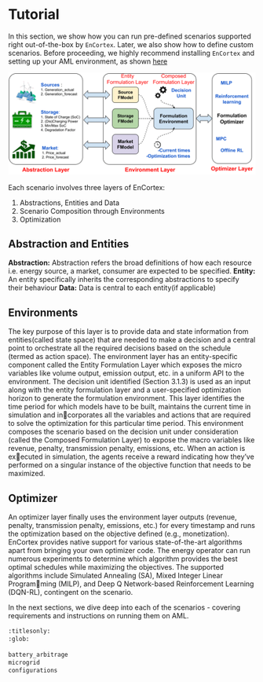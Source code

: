 # Tutorial

In this section, we show how you can run pre-defined scenarios supported right out-of-the-box by `EnCortex`. Later, we also show how to define custom scenarios. Before proceeding, we highly recommend installing `EnCortex` and setting up your AML environment, as shown [here](../introduction/setup.md)

![](../_static/encortex_architecture.png)

Each scenario involves three layers of EnCortex:

1. Abstractions, Entities and Data
2. Scenario Composition through Environments
3. Optimization


## Abstraction and Entities

**Abstraction:** Abstraction refers the broad definitions of how each resource i.e. energy source, a market, consumer are expected to be specified.
**Entity:** An entity specifically inherits the corresponding abstractions to specify their behaviour
**Data:** Data is central to each entity(if applicable)

## Environments

The key purpose of this layer is to provide data and state information from entities(called state space) that are needed to make a decision and a central point to orchestrate all the required decisions based on the schedule (termed as action space). The environment layer has an entity-specific component called the Entity Formulation Layer which exposes the micro variables like volume output, emission output, etc. in a uniform API to the environment. The decision unit identified (Section 3.1.3) is used as an input along with the entity formulation layer and a user-specified optimization horizon to generate the formulation environment. This layer identifies the time period for which models have to be built, maintains the current time in simulation and incorporates all the variables and actions that are required to solve the optimization for this particular time period. This environment composes the scenario based on the decision unit under consideration (called the Composed Formulation Layer) to expose the macro variables like revenue, penalty, transmission penalty, emissions, etc. When an action is executed in simulation, the agents receive a reward indicating how they’ve performed on a singular instance of the objective function that needs to be maximized.


## Optimizer

An optimizer layer finally uses the environment layer outputs (revenue, penalty, transmission penalty, emissions, etc.) for every timestamp and runs the optimization based on the objective defined (e.g., monetization). EnCortex provides native support for various state-of-the-art algorithms apart from bringing your own optimizer code. The energy operator can run numerous experiments to determine which algorithm provides the best optimal schedules while maximizing the objectives. The supported algorithms include Simulated Annealing (SA), Mixed Integer Linear Programming (MILP), and Deep Q Network-based Reinforcement Learning (DQN-RL), contingent on the scenario.

In the next sections, we dive deep into each of the scenarios - covering requirements and instructions on running them on AML.


```{toctree}
:titlesonly:
:glob:

battery_arbitrage
microgrid
configurations
```